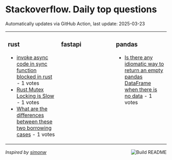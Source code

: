 # Stackoverflow. Daily top questions 

Automatically updates via GitHub Action, last update: <!-- date starts -->2025-03-23<!-- date ends -->


<table><tr><td valign="top" width="33%">

### rust
<!-- rust starts -->
* [invoke async code in sync function blocked in rust](https://stackoverflow.com/questions/79528576/invoke-async-code-in-sync-function-blocked-in-rust) - 1 votes
* [Rust Mutex Locking is Slow](https://stackoverflow.com/questions/79528098/rust-mutex-locking-is-slow) - 1 votes
* [What are the differences between these two borrowing cases](https://stackoverflow.com/questions/79528043/what-are-the-differences-between-these-two-borrowing-cases) - 1 votes
<!-- rust ends -->
</td><td valign="top" width="34%">


### fastapi
<!-- fastapi starts -->

<!-- fastapi ends -->
</td><td valign="top" width="34%">


### pandas
<!-- pandas starts -->
* [Is there any idiomatic way to return an empty pandas DataFrame when there is no data](https://stackoverflow.com/questions/79526965/is-there-any-idiomatic-way-to-return-an-empty-pandas-dataframe-when-there-is-no) - 1 votes
<!-- pandas ends -->
</td></tr></table>

<a href="https://github.com/hp0404/hp0404/actions"><img src="https://github.com/hp0404/hp0404/workflows/Build%20README/badge.svg" align="right" alt="Build README"></a> <p>*Inspired by  [simonw](https://github.com/simonw/simonw)*</p>
